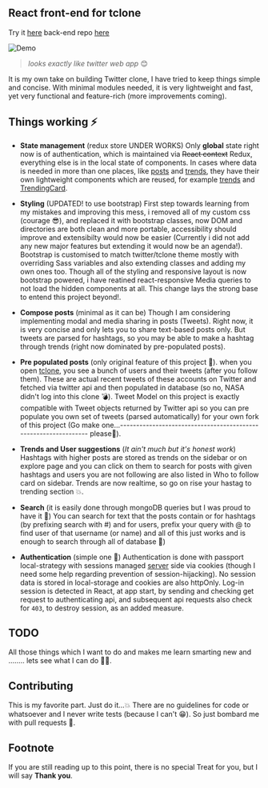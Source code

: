 ## React front-end for tclone
Try it [here](https://tclone.netlify.app)
back-end repo [here](https://github.com/muzam1l/tclone-api)


![Demo](./docs/tclone-demo.gif)

> *looks exactly like twitter web app* 😊

It is my own take on building Twitter clone, I have tried to keep things simple and concise. With minimal modules needed, it is very lightweight and fast, yet very functional and feature-rich (more improvements coming).

## Things working ⚡

- __State management__ (redux store UNDER WORKS)
Only **global** state right now is of authentication, which is maintained via ~~React context~~ Redux, everything else is in the local state of components. In cases where data is needed in more than one places, like [posts](./src/comps/Posts.js) and [trends](./src/comps/Trends.js), they have their own lightweight components which are reused, for example [trends](./src/comps/Trends.js) and [TrendingCard](./src/layouts/main/sidebar/TrendingCard.js). 

- __Styling__ (UPDATED! to use bootstrap)
First step towards learning from my mistakes and improving this mess, i removed all of my custom css (courage 😎), and replaced it with bootstrap classes, now DOM and directories are both clean and more portable, accessibility should improve and extensibilty would now be easier (Currently i did not add any new major features but extending it would now be an agenda!). Bootstrap is customised to match twitter/tclone theme mostly with overriding Sass variables and also extending classes and adding my own ones too. Though all of the styling and responsive layout is now bootstrap powered, i have reatined react-responsive Media queries to not load the hidden components at all. This change lays the strong base to entend this project beyond!.

- __Compose posts__ (minimal as it can be)
Though I am considering implementing modal and media sharing in posts (Tweets). Right now, it is very concise and only lets you to share text-based posts only. But tweets are parsed for hashtags, so you may be able to make a hashtag through trends (right now dominated by pre-populated posts).

- __Pre populated posts__ (only original feature of this project 💪).
when you open [tclone](https://tclone.netlify.app/), you see a bunch of users and their tweets (after you follow them). These are actual recent tweets of these accounts on Twitter and fetched via twitter api and then populated in database (so no, NASA didn't log into this clone 💣). Tweet Model on this project is exactly compatible with Tweet objects returned by Twitter api so you can pre populate  you own set of tweets (parsed automatically) for your own fork of this project (Go make one...----------------------------------------------------------------         please🥺).

- __Trends and User suggestions__ (*It ain't much but it's honest work*)
Hashtags with higher posts are stored as trends on the sidebar or on explore page and you can click on them to search for posts with given hashtags and users you are not following are also listed in Who to follow card on sidebar. Trends are now realtime, so go on rise your hastag to trending section 💥.

- __Search__ (it is easily done through mongoDB queries but I was proud to have it 🥇)
You can search for text that the posts contain or for hashtags (by prefixing search with #) and for users, prefix your query with @ to find user of that username (or name) and all of this just works and is enough to search through all of database 🥳)

-  __Authentication__ (simple one 💩)
Authentication is done with passport local-strategy with sessions managed [server](https://github.com/muzam1l/tclone-api) side via cookies (though I need some help regarding prevention of session-hijacking). No session data is stored in local-storage and cookies are also httpOnly. Log-in session is detected in React, at app start, by sending and checking get request to authenticating api, and subsequent api requests also check for `403`, to destroy session, as an added measure.


## TODO
All those things which I want to do and makes me learn smarting new and ........ lets see what I can do 🤷‍♂️.

## Contributing
This is my favorite part. Just do it...💥
There are no guidelines for code or whatsoever and I never write tests (because I can't 😁).
So just bombard me with pull requests 🥺.

## Footnote
If you are still reading up to this point, there is no special Treat for you, but I will say **Thank you**.
